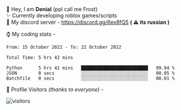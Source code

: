 🤚 Hey, I am **Denial** (ppl call me Frost)  
✨ Currently developing roblox games/scripts  
💎  My discord server - https://discord.gg/6ex8fQ5 **( ⚠ its russian )**  

⌚ My coding stats -

<!--START_SECTION:waka-->

```text
From: 15 October 2022 - To: 22 October 2022

Total Time: 5 hrs 42 mins

Python      5 hrs 42 mins   █████████████████████████   99.94 %
JSON        0 secs          ░░░░░░░░░░░░░░░░░░░░░░░░░   00.05 %
Batchfile   0 secs          ░░░░░░░░░░░░░░░░░░░░░░░░░   00.01 %
```

<!--END_SECTION:waka-->

🧥 Profile Visitors *(thanks to everyone)* -  
  
![visitors](https://visitor-badge.glitch.me/badge?page_id=FrostX-Official.FrostX-Official)
